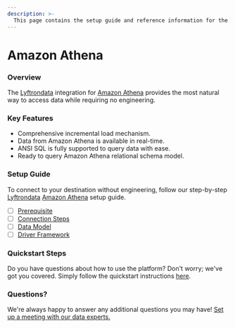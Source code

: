 ```yaml
---
description: >-
  This page contains the setup guide and reference information for the Amazon Athena source connector.
---
```


# Amazon Athena

### Overview

The [Lyftrondata](https://www.lyftrondata.com/) integration for [Amazon Athena](None) provides the most natural way to access data while requiring no engineering.

### Key Features

* Comprehensive incremental load mechanism.
* Data from Amazon Athena is available in real-time.&#x20;
* ANSI SQL is fully supported to query data with ease.
* Ready to query Amazon Athena relational schema model.

### Setup Guide

To connect to your destination without engineering, follow our step-by-step [Lyftrondata](https://www.lyftrondata.com/)  [Amazon Athena](None) setup guide.

* [ ] [Prerequisite](prerequisite.md)
* [ ] [Connection Steps](connection-steps.md)
* [ ] [Data Model](data-model/erd.md)
* [ ] [Driver Framework](driver-framework/)

### Quickstart Steps

Do you have questions about how to use the platform? Don't worry; we've got you covered. Simply follow the quickstart instructions [here](../README.md).

### Questions? <a href="#questions" id="questions"></a>

We're always happy to answer any additional questions you may have! [Set up a meeting with our data experts.](https://www.lyftrondata.com/book-a-meeting/)

